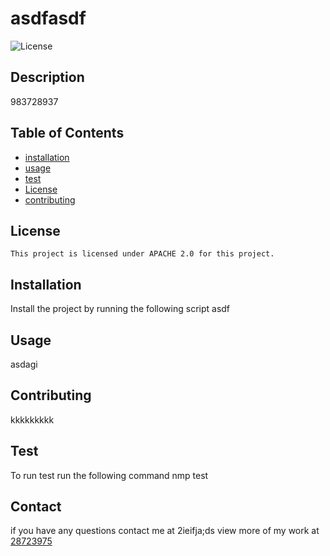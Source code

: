 # asdfasdf

  ![License](https://img.shields.io/badge/License-APACHE%202.0-blue.svg)

  ## Description
  983728937

  ## Table of Contents
  * [installation](#installation)
  * [usage](#usage)
  * [test](#test)
  * [License](#license)
  * [contributing](#contributing)

  ## License

    This project is licensed under APACHE 2.0 for this project.

  ## Installation 
  Install the project by running the following script 
  asdf

  ## Usage
  asdagi

  ## Contributing
  kkkkkkkkk

  ## Test
  To run test run the following command nmp test

  ## Contact
  if you have any questions contact me at
  2ieifja;ds 
  view more of my work at
  [28723975](https://github.com/28723975)

